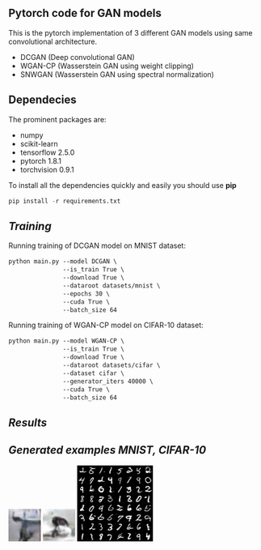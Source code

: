 ## Pytorch code for GAN models
This is the pytorch implementation of 3 different GAN models using same convolutional architecture.


- DCGAN (Deep convolutional GAN)
- WGAN-CP (Wasserstein GAN using weight clipping)
- SNWGAN (Wasserstein GAN using spectral normalization)



## Dependecies
The prominent packages are:

* numpy
* scikit-learn
* tensorflow 2.5.0
* pytorch 1.8.1
* torchvision 0.9.1

To install all the dependencies quickly and easily you should use __pip__

```python
pip install -r requirements.txt
```



 *Training*
 ---
Running training of DCGAN model on MNIST dataset:


```
python main.py --model DCGAN \
               --is_train True \
               --download True \
               --dataroot datasets/mnist \
               --epochs 30 \
               --cuda True \
               --batch_size 64
```

Running training of WGAN-CP model on CIFAR-10 dataset:

```
python main.py --model WGAN-CP \
               --is_train True \
               --download True \
               --dataroot datasets/cifar \
               --dataset cifar \
               --generator_iters 40000 \
               --cuda True \
               --batch_size 64
```


*Results*
---

*Generated examples MNIST, CIFAR-10*
---

<img src="images/img_32.png" width="64">


<img src="images/img_43.png" width="64">

<img src="images/img_generator_iter_27000.png" width="150">
